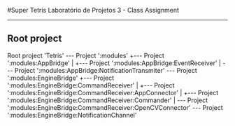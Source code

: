 #Super Tetris
Laboratório de Projetos 3 - Class Assignment

---
Root project
---

Root project 'Tetris'
\--- Project ':modules'
     +--- Project ':modules:AppBridge'
     |    +--- Project ':modules:AppBridge:EventReceiver'
     |    \--- Project ':modules:AppBridge:NotificationTransmiter'
     \--- Project ':modules:EngineBridge'
          +--- Project ':modules:EngineBridge:CommandReceiver'
          |    +--- Project ':modules:EngineBridge:CommandReceiver:AppConnector'
          |    +--- Project ':modules:EngineBridge:CommandReceiver:Commander'
          |    \--- Project ':modules:EngineBridge:CommandReceiver:OpenCVConnector'
          \--- Project ':modules:EngineBridge:NotificationChannel'
